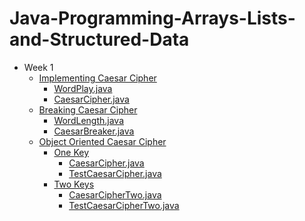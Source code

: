 # Java-Programming-Arrays-Lists-and-Structured-Data


- Week 1
  - <a href="/Week1/ImplementingCaesarCipher">Implementing Caesar Cipher</a>
    - <a href="/Week1/ImplementingCaesarCipher/WordPlay.java">WordPlay.java</a>
    - <a href="/Week1/ImplementingCaesarCipher/CaesarCipher.java">CaesarCipher.java</a>
  - <a href="/Week1/BreakingCaesarCipher">Breaking Caesar Cipher</a>
    - <a href="/Week1/BreakingCaesarCipher/WordLength.java">WordLength.java</a>
    - <a href="/Week1/BreakingCaesarCipher/CaesarBreaker.java">CaesarBreaker.java</a>
  - <a href="/Week1/ObjectOrientedCaesarCipher">Object Oriented Caesar Cipher</a>
    - <a href="/Week1/ObjectOrientedCaesarCipher/OneKey">One Key</a>
      - <a href="/Week1/ObjectOrientedCaesarCipher/OneKey/CaesarCipher.java">CaesarCipher.java</a>
      - <a href="/Week1/ObjectOrientedCaesarCipher/OneKey/TestCaesarCipher.java">TestCaesarCipher.java</a>
    - <a href="/Week1/ObjectOrientedCaesarCipher/TwoKeys">Two Keys</a>
      - <a href="/Week1/ObjectOrientedCaesarCipher/TwoKeys/CaesarCipherTwo.java">CaesarCipherTwo.java</a>
      - <a href="/Week1/ObjectOrientedCaesarCipher/TwoKeys/TestCaesarCipherTwo.java">TestCaesarCipherTwo.java</a>
